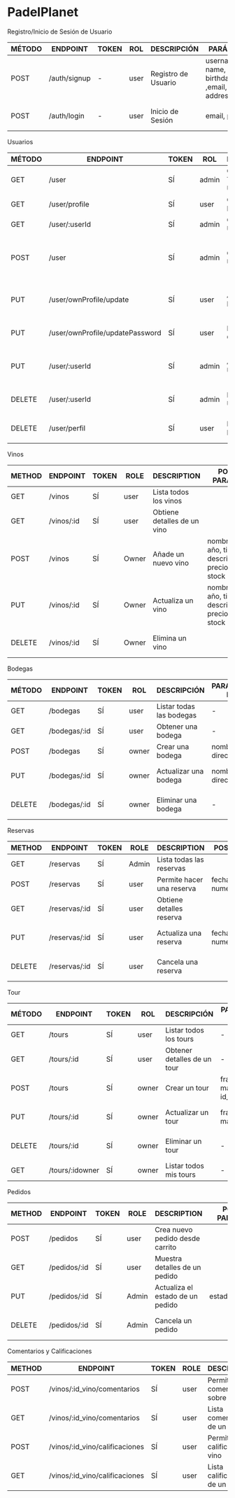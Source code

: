 # PadelPlanet


Registro/Inicio de Sesión de Usuario


| MÉTODO | ENDPOINT       | TOKEN | ROL   | DESCRIPCIÓN          | PARÁMETROS POST                                   | DEVUELVE             |
|--------|----------------|-------|-------|----------------------|---------------------------------------------------|----------------------|
| POST   | /auth/signup | -     | user  | Registro de Usuario  | username, password, name, name, birthday(XX/XX/XXXX) ,email, gender, phone, address   | { message, result: token } |
| POST   | /auth/login    | -     | user  | Inicio de Sesión     | email, password                                 | { message, result: token }     |


Usuarios


| MÉTODO | ENDPOINT          | TOKEN | ROL    | DESCRIPCIÓN            | PARÁMETROS POST                               | DEVUELVE                          |
|--------|-------------------|-------|--------|------------------------|-----------------------------------------------|-----------------------------------|
| GET    | /user          | SÍ    | admin  | Obtener Todos los Usuarios | parámetros de consulta                        | [{usuario}]                       |
| GET    | /user/profile   | SÍ    | user   | Obtener Perfil Propio  |                                               | {usuario}                         |
| GET    | /user/:userId  | SÍ    | admin   | Obtener un Usuario     |                                               | {usuario}                         |
| POST   | /user          | SÍ    | admin  | Crear un Usuario       | username, password, name, name, birthday(XX/XX/XXXX) ,email, gender, phone, address | {usuario}                 |
| PUT    | /user/ownProfile/update   | SÍ    | user   | Actualizar Perfil Propio | username, name, birthday(XX/XX/XXXX) ,email, gender, phone, address | {mensaje: 'Perfil actualizado'}  |
| PUT    | /user/ownProfile/updatePassword | SÍ  | user   | Restablecer Contraseña | currentPassword, newPassword, repeatPassword   | {mensaje: 'Password updated'} |
| PUT    | /user/:userId  | SÍ    | admin  | Actualizar un Usuario  | userName, email, contraseña, país, fechaNacimiento, teléfono | {mensaje: 'Usuario actualizado'} |
| DELETE | /user/:userId  | SÍ    | admin  | Eliminar un Usuario    | userId                                        | {mensaje: 'Usuario eliminado'}    |
| DELETE | /user/perfil   | SÍ    | user   | Eliminar Perfil Propio |                                               | {mensaje: 'Perfil eliminado'}     |


Vinos


| METHOD | ENDPOINT        | TOKEN | ROLE   | DESCRIPTION               | POST PARAMS                        | RETURNS                       |
|--------|-----------------|-------|--------|---------------------------|------------------------------------|-------------------------------|
| GET    | /vinos          | SÍ    | user   | Lista todos los vinos     |                                    | [{vino}]                      |
| GET    | /vinos/:id      | SÍ    | user   | Obtiene detalles de un vino|                                   | {vino}                        |
| POST   | /vinos          | SÍ    | Owner  | Añade un nuevo vino       | nombre, año, tipo, descripción, precio, stock | {message: 'Vino añadido'} |
| PUT    | /vinos/:id      | SÍ    | Owner  | Actualiza un vino         | nombre, año, tipo, descripción, precio, stock | {message: 'Vino actualizado'}|
| DELETE | /vinos/:id      | SÍ    | Owner  | Elimina un vino           |                                    | {message: 'Vino eliminado'}   |


Bodegas

| MÉTODO | ENDPOINT        | TOKEN | ROL       | DESCRIPCIÓN              | PARÁMETROS POST           | DEVUELVE                       |
|--------|-----------------|-------|-----------|--------------------------|---------------------------|-------------------------------|
| GET    | /bodegas        | SÍ    | user      | Listar todas las bodegas | -                         | [{bodega}]                    |
| GET    | /bodegas/:id    | SÍ    | user      | Obtener una bodega       | -                         | {bodega}                      |
| POST   | /bodegas        | SÍ    | owner     | Crear una bodega       | nombre, direccion         | {bodega}                      |
| PUT    | /bodegas/:id    | SÍ    | owner     | Actualizar una bodega   | nombre, direccion         | {mensaje: 'Bodega actualizada'} |
| DELETE | /bodegas/:id    | SÍ    | owner     | Eliminar una bodega     | -                         | {mensaje: 'Bodega eliminada'} |



Reservas


| METHOD | ENDPOINT           | TOKEN | ROLE   | DESCRIPTION                | POST PARAMS                | RETURNS                         |
|--------|--------------------|-------|--------|----------------------------|----------------------------|---------------------------------|
| GET    | /reservas          | SÍ    | Admin  | Lista todas las reservas   |                            | [{reserva}]                     |
| POST   | /reservas          | SÍ    | user   | Permite hacer una reserva  | fechaHora, numeroPersonas  | {reserva}                       |
| GET    | /reservas/:id      | SÍ    | user   | Obtiene detalles reserva   |                            | {reserva}                       |
| PUT    | /reservas/:id      | SÍ    | user   | Actualiza una reserva      | fechaHora, numeroPersonas  | {message: 'Reserva actualizada'}|
| DELETE | /reservas/:id      | SÍ    | user   | Cancela una reserva        |                            | {message: 'Reserva cancelada'}  |


Tour

| MÉTODO | ENDPOINT       | TOKEN | ROL       | DESCRIPCIÓN               | PARÁMETROS POST                         | DEVUELVE                       |
|--------|----------------|-------|-----------|---------------------------|-----------------------------------------|-------------------------------|
| GET    | /tours         | SÍ    | user     | Listar todos los tours     | -                                       | [{tour}]                      |
| GET    | /tours/:id     | SÍ    | user     | Obtener detalles de un tour| -                                       | {tour}                        |
| POST   | /tours         | SÍ    | owner    | Crear un tour                 | franja_horaria, max_personas, id_bodega | {tour}                        |
| PUT    | /tours/:id     | SÍ    | owner    | Actualizar un tour            | franja_horaria, max_personas            | {mensaje: 'Tour actualizado'} |
| DELETE | /tours/:id     | SÍ    | owner    | Eliminar un tour              | -                                       | {mensaje: 'Tour eliminado'}   |
| GET    | /tours/:idowner | SÍ    | owner    | Listar todos mis tours      | -                                       | [{tour}]                      |



Pedidos

| METHOD | ENDPOINT        | TOKEN | ROLE   | DESCRIPTION                      | POST PARAMS                | RETURNS                         |
|--------|-----------------|-------|--------|----------------------------------|----------------------------|---------------------------------|
| POST   | /pedidos        | SÍ    | user   | Crea nuevo pedido desde carrito  |                            | {pedido}                        |
| GET    | /pedidos/:id    | SÍ    | user   | Muestra detalles de un pedido    |                            | {pedido}                        |
| PUT    | /pedidos/:id    | SÍ    | Admin  | Actualiza el estado de un pedido | estadoPedido               | {message: 'Pedido actualizado'} |
| DELETE | /pedidos/:id    | SÍ    | Admin  | Cancela un pedido                |                            | {message: 'Pedido cancelado'}   |


Comentarios y Calificaciones


| METHOD | ENDPOINT                       | TOKEN | ROLE   | DESCRIPTION                      | POST PARAMS                 | RETURNS                            |
|--------|--------------------------------|-------|--------|----------------------------------|-----------------------------|------------------------------------|
| POST   | /vinos/:id_vino/comentarios    | SÍ    | user| Permite comentar sobre un vino   | textoComentario             | {comentario}                        |
| GET    | /vinos/:id_vino/comentarios    | SÍ   | user  | Lista comentarios de un vino     |                             | [{comentario}]                      |
| POST   | /vinos/:id_vino/calificaciones | SÍ   | user| Permite calificar un vino        | puntuacion                  | {calificacion}                      |
| GET    | /vinos/:id_vino/calificaciones |SÍ   | user  | Lista calificaciones de un vino|                             | [{calificacion}]                    |
